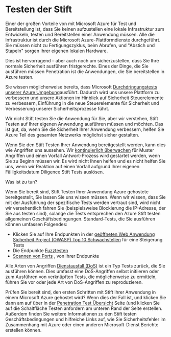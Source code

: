 <properties
   pageTitle="Testen der Stift | Microsoft Azure"
   description="Im Artikel bietet einen Überblick über den Einstieg Prozess (Pentest) testen und ausführen wie Pentest anhand Ihrer apps in Azure Infrastruktur ausgeführt."
   services="security"
   documentationCenter="na"
   authors="YuriDio"
   manager="swadhwa"
   editor="TomSh"/>

<tags
   ms.service="security"
   ms.devlang="na"
   ms.topic="article"
   ms.tgt_pltfrm="na"
   ms.workload="na"
   ms.date="10/25/2016"
   ms.author="yurid"/>

# <a name="pen-testing"></a>Testen der Stift

Einer der großen Vorteile von mit Microsoft Azure für Test und Bereitstellung ist, dass Sie keinen aufzustellen eine lokale Infrastruktur zum Entwickeln, testen und Bereitstellen einer Anwendung müssen. Alle die Infrastruktur ist durch die Microsoft Azure-Plattformdienste durchgeführt. Sie müssen nicht zu Fertigungszyklus, beim Abrufen, und "Abstich und Stapeln" sorgen Ihrer eigenen lokalen Hardware.

Dies ist hervorragend – aber auch noch um sicherzustellen, dass Sie Ihre normale Sicherheit ausführen fristgerechte. Eines der Dinge, die Sie ausführen müssen Penetration ist die Anwendungen, die Sie bereitstellen in Azure testen.

Sie wissen möglicherweise bereits, dass Microsoft [Durchdringungstests unserer Azure Umgebung](https://gallery.technet.microsoft.com/Cloud-Red-Teaming-b837392e)ausführt. Dadurch wird uns unsere Plattform zu verbessern und unsere Aktionen im Hinblick auf Sicherheit Steuerelemente zu verbessern, Einführung in die neue Steuerelemente für Sicherheit und Verbesserung unserer Sicherheitsprozesse führt.

Wir nicht Stift testen Sie die Anwendung für Sie, aber wir verstehen, Stift Testen auf Ihrer eigenen Anwendung ausführen müssen und möchten. Das ist gut, da, wenn Sie die Sicherheit Ihrer Anwendung verbessern, helfen Sie Azure Teil des gesamten Netzwerks möglichst sicher gestalten.

Wenn Sie den Stift Testen Ihrer Anwendung bereitgestellt werden, kann dies wie Angriffen uns aussehen. Wir [kontinuierlich überwachen](http://blogs.msdn.com/b/azuresecurity/archive/2015/07/05/best-practices-to-protect-your-azure-deployment-against-cloud-drive-by-attacks.aspx) für Muster Angriffen und einen Vorfall Antwort-Prozess wird gestartet werden, wenn Sie zu Beginn müssen wir. Es wird nicht Ihnen helfen und es nicht helfen Sie uns, wenn wir Reaktion auf einen Vorfall aufgrund Ihrer eigenen Fälligkeitsdatum Diligence Stift Tests auslösen.

Was ist zu tun?

Wenn Sie bereit sind, Stift Testen Ihrer Anwendung Azure gehostete bereitgestellt, Sie lassen Sie uns wissen müssen. Wenn wir wissen, dass Sie mit der Ausführung der spezifische Tests werden vertraut sind, wird nicht wir versehentlich fahren Sie (beispielsweise Blockierung die IP-Adresse, der Sie aus testen sind), solange die Tests entsprechen den Azure Stift testen allgemeinen Geschäftsbedingungen.
Standard-Tests, die Sie ausführen können umfassen Folgendes:

- Klicken Sie auf Ihre Endpunkten in der [geöffneten Web Anwendung Sicherheit Project (OWASP) Top 10 Schwachstellen](https://www.owasp.org/index.php/Category:OWASP_Top_Ten_Project) für eine Steigerung Tests
- Die Endpunkte [Fuzztesten](https://blogs.microsoft.com/cybertrust/2007/09/20/fuzz-testing-at-microsoft-and-the-triage-process/)
- [Scannen von Ports](https://en.wikipedia.org/wiki/Port_scanner) , von Ihrer Endpunkte

Alle Arten von Angriffen [Dienstausfall (DoS)](https://en.wikipedia.org/wiki/Denial-of-service_attack) ist ein Typ Tests zurück, die Sie ausführen können. Dies umfasst eine DoS-Angriffen selbst initiieren oder zum Ausführen von verknüpften Tests, die möglicherweise zu ermitteln, führen Sie vor oder jede Art von DoS-Angriffen zu reproduzieren.

Prüfen Sie bereit sind, den ersten Schritten mit Stift Ihrer Anwendung in einem Microsoft Azure gehostet wird? Wenn dies der Fall ist, und klicken Sie dann am auf über in der [Penetration Test Übersicht](https://security-forms.azure.com/penetration-testing/terms) Seite (und klicken Sie auf die Schaltfläche Testen anfordern am unteren Rand der Seite erstellen. Außerdem finden Sie weitere Informationen zu den Stift testen Geschäftsbedingungen und hilfreiche Links auf, wie Sie Sicherheitsfehler im Zusammenhang mit Azure oder einen anderen Microsoft-Dienst Berichte erstellen können.

